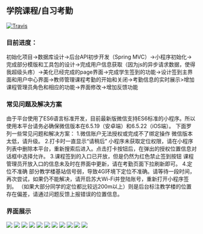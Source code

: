 ## 学院课程/自习考勤

[![Travis](https://img.shields.io/travis/rust-lang/rust.svg)]()

### 目前进度：
初始化项目->数据库设计->后台API初步开发（Spring MVC）->小程序初始化->完成部分模版和工具包的设计->完成用户信息获取（因为js的异步请求数据，使得我超级头疼）->美化已经完成的page界面->完成学生签到的功能->设计签到主界面和用户中心界面->教师管理课程考勤的开始和关闭->考勤信息的实时展示>增加课程管理员角色和相应的功能->界面修改->增加反馈功能

### 常见问题及解决方案
由于平台使用了ES6语言标准开发，目前最新版微信支持ES6标准的小程序。所以使用本平台请务必确保微信版本在6.5.19（安卓端）和6.5.22（iOS端）。
下面罗列一些常见问题和解决方案：
1.微信账户无法授权或完成不了绑定操作
微信版本太低，请升级。
2.打卡时一直显示“请稍后”
小程序未获取定位权限，请在小程序列表中删除本平台，重新搜索后进入。点击打卡按钮后，在弹出的授权位置信息对话框中选择允许。
3.课程签到的入口已开放，但是仍然为红色禁止签到按钮
课程管理员开放入口的信息未及时在界面中更新，请在考勤页面下拉刷新即可。
4.定位不准确
部分教学楼基站信号弱，导致4G环境下定位不准确。请等待一段时间，再次尝试，如果仍不能解决，请开启苏大Wi-Fi并登陆账号，重新打开小程序签到。
（如果大部分同学的定位都比较远200m以上）则是后台标注教学楼的位置存在偏差，请通过问题反馈上报错误的位置信息。

### 界面展示
![](/demo/scanQR.jpg)
![](/demo/1.png)
![](/demo/2.png)
![](/demo/3.png)
![](/demo/4.png)
![](/demo/5.png)
![](/demo/6.png)
![](/demo/7.png)
![](/demo/8.png)
![](/demo/9.png)
![](/demo/10.png)